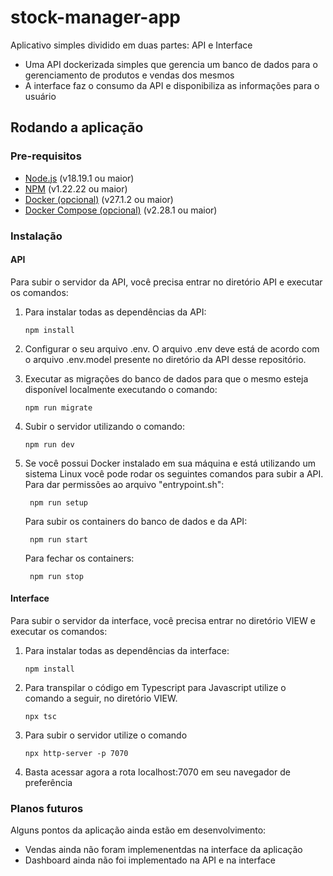 # stock-manager-app
Aplicativo simples dividido em duas partes: API e Interface
- Uma API dockerizada simples que gerencia um banco de dados para o gerenciamento de produtos e vendas dos mesmos
- A interface faz o consumo da API e disponibiliza as informações para o usuário

## Rodando a aplicação

### Pre-requisitos
- [Node.js](https://nodejs.org/en/download/) (v18.19.1 ou maior)
- [NPM](https://nodejs.org/en/download/package-manager) (v1.22.22 ou maior)
- [Docker (opcional)](https://www.docker.com/products/docker-desktop) (v27.1.2 ou maior)
- [Docker Compose (opcional)](https://docs.docker.com/compose/install/) (v2.28.1 ou maior)

### Instalação

#### API
Para subir o servidor da API, você precisa entrar no diretório API e executar os comandos:
1. Para instalar todas as dependências da API:
    ```
    npm install
    ```

2. Configurar o seu arquivo .env. O arquivo .env deve está de acordo com o arquivo .env.model presente no diretório da API desse repositório.
   
3. Executar as migrações do banco de dados para que o mesmo esteja disponível localmente executando o comando:
    ```
    npm run migrate
    ```

4. Subir o servidor utilizando o comando:
    ```
    npm run dev
    ```
5. Se você possui Docker instalado em sua máquina e está utilizando um sistema Linux você pode rodar os seguintes comandos para subir a API. Para dar permissões ao arquivo "entrypoint.sh":
   ```
    npm run setup
   ```
   Para subir os containers do banco de dados e da API:
   ```
    npm run start
   ```
   Para fechar os containers:
   ```
    npm run stop
   ```

#### Interface
Para subir o servidor da interface, você precisa entrar no diretório VIEW e executar os comandos:
1. Para instalar todas as dependências da interface:
    ```
    npm install
    ```
2. Para transpilar o código em Typescript para Javascript utilize o comando a seguir, no diretório VIEW.
    ```
    npx tsc
    ```
3. Para subir o servidor utilize o comando
    ```
    npx http-server -p 7070
    ```
4. Basta acessar agora a rota localhost:7070 em seu navegador de preferência

### Planos futuros
Alguns pontos da aplicação ainda estão em desenvolvimento:
- Vendas ainda não foram implemenentdas na interface da aplicação
- Dashboard ainda não foi implementado na API e na interface